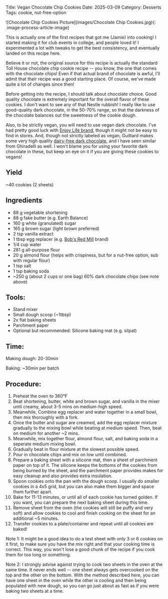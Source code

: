 Title: Vegan Chocolate Chip Cookies
Date: 2025-03-09
Category: Desserts
Tags: cookie, nut-free-option

![Chocolate Chip Cookies Picture](images/Chocolate Chip Cookies.jpg){: .image-process-article-image}

This is actually one of the first recipes that got me (Jamie) into cooking! I started making it for club events in college, and people loved it! I experimented a lot with tweaks to get the best consistency, and eventually landed on this recipe here.

Believe it or not, the original source for this recipe is actually the standard Toll House chocolate chip cookie recipe -- you know, the one that comes with the chocolate chips! Even if that actual brand of chocolate is awful, I'll admit that their recipe was a good starting place. Of course, we've made quite a lot of changes since then!

Before getting into the recipe, I should talk about chocolate choice. Good quality chocolate is extremely important for the overall flavor of these cookies. I don't want to see any of that Nestle rubbish! I really like to use good-quality dark chocolate, in the 50-70% range, so that the darkness of the chocolate balances out the sweetness of the cookie dough.

Also, to be strictly vegan, you will need to use vegan dark chocolate.  I've had pretty good luck with [Enjoy Life brand](https://www.amazon.com/Chocolate-Multi-Pack-Packages-Dairy-Free-Gluten-Free/dp/B00OWMIEYG/ref=sr_1_5?keywords=enjoy+life+dark+chocolate+chips&qid=1650825477&sprefix=enjoy+life+dark+choc%2Caps%2C131&sr=8-5), though it might not be easy to find in stores. And, though not strictly labeled as vegan, Guittard makes some very high quality [dairy-free dark chocolate](https://www.guittard.com/dairy-free), and I have seen similar from Ghiradelli as well. I won't blame you for using your favorite dark chocolate in these, but keep an eye on it if you are giving these cookies to vegans!

## Yield
~40 cookies (2 sheets)

## Ingredients
- 88 g vegetable shortening
- 88 g fake butter (e.g. Earth Balance)
- 160 g white (granulated) sugar
- 165 g brown sugar (light brown preferred)
- 2 tsp vanilla extract
- 1 tbsp egg replacer (e.g. [Bob's Red Mill](https://www.amazon.com/Bobs-Red-Mill-Gluten-Replacer/dp/B01LZZUP98?th=1) brand)
- 1/4 cup water
- 281 g all-purpose flour
- 20 g almond flour (helps with crispiness, but for a nut-free option, sub with regular flour)
- 1 tsp salt
- 1 tsp baking soda
- ~250 g (about 2 cups or one bag) 60% dark chocolate chips (see note above)

## Tools:
- Stand mixer
- Small dough scoop (~1tbsp)
- 2x flat baking sheets
- Parchment paper
- Optional but recommended: Silicone baking mat (e.g. silpat)

## Time:
Making dough: 20-30min

Baking: ~30min per batch

## Procedure:
1. Preheat the oven to 360°F
2. Beat shortening, butter, white and brown sugar, and vanilla in the mixer until creamy, about 3-5 mins on medium-high speed.
3. Meanwhile, Combine egg replacer and water together in a small bowl, then mix thoroughly with a fork. 
4. Once the butter and sugar are creamed, add the egg replacer mixture gradually to the mixing bowl while beating at medium speed. Then, beat on medium for another ~2 mins.
5. Meanwhile, mix together flour, almond flour, salt, and baking soda in a seperate medium mixing bowl.
6. Gradually beat in flour mixture at the slowest possible speed.
7. Pour in chocolate chips and mix on low until combined.
8. Prepare a baking sheet with a silicone mat, then a sheet of parchment paper on top of it.  The silicone keeps the bottoms of the cookies from being burned by the sheet, and the parchment paper provides makes for easy cleanup and also provides extra insulation.
9. Spoon cookies onto the pan with the dough scoop.  I usually do smaller cookies in a 4x5 grid, but you can also make them bigger and space them further apart.
10. Bake for 11-13 minutes, or until all of each cookie has turned golden.  If you want, you can prepare the next baking sheet during this time.
11. Remove sheet from the oven (the cookies will still be puffy and very soft) and allow cookies to cool and finish cooking on the sheet for an additional ~5 minutes.
12. Transfer cookies to a plate/container and repeat until all cookies are baked!

Note 1: It might be a good idea to do a test sheet with only 3 or 6 cookies on it first, to make sure you have the mix right and that your cooking time is correct.  This way, you won't lose a good chunk of the recipe if you cook them for too long or something.

Note 2: I strongly advise against trying to cook two sheets in the oven at the same time.  It never ends well -- one sheet always gets overcooked on the top and the other on the bottom.  With the method described here, you can have one sheet in the oven while the other is cooling and then being populated with new dough, so you can go just about as fast as if you were baking two sheets at a time.
